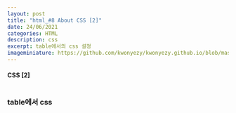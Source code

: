 ```yaml
---
layout: post
title: "html_#8 About CSS [2]"
date: 24/06/2021
categories: HTML
description: css
excerpt: table에서의 css 설정
imageminiature: https://github.com/kwonyezy/kwonyezy.github.io/blob/master/_posts/pictures/skyimg.jpg?raw=true
---
```

#### CSS [2] <br><br>

### table에서 css 
 <br><br>
<head>
    <style>
        td{
            border-width: 1px;
            border-color: black;
            border-style: solid;
        }

        td:nth-child(2n+1){ /* 2n=>짝수줄, 2n+1=>홀수줄, n=>전체, 1 2=>td의 첫번째 두번째*/
            color: red;
        }

        td:last-child{
            color: red;
        }

        td:first-child{
            color: blue;
        }

        td:hover{ /*마우스를 올렸을 때*/
            background-color: grey;
        }

        tr:hover{
            background-color: grey;
        }

        table{
            margin-left: auto;
            margin-right: auto;
        }

    </style>
</head>
<body>
    <table>
        <tr>
            <td>번호</td>
            <td>제목</td>
            <td>글쓴이</td>
        </tr>

        <tr>
            <td>1</td>
            <td>노인과 바다</td>
            <td>헤밍웨이</td>
        </tr>

        <tr>
            <td>2</td>
            <td>오만과 편견</td>
            <td>제인 오스틴</td>
        </tr>

        <tr>
            <td>3</td>
            <td>개미</td>
            <td>베르나르 베르베르</td>
        </tr>

        <tr>
            <td>4</td>
            <td>소년이 온다</td>
            <td>한강</td>
        </tr>
    </table>
</body>



```html
<head>
    <style>
        td{
            border-width: 1px;
            border-color: black;
            border-style: solid;
        }

        td:nth-child(2n+1){ /* 2n=>짝수줄, 2n+1=>홀수줄, n=>전체, 1 2=>td의 첫번째 두번째*/
            color: red;
        }

        td:last-child{
            color: red;
        }

        td:first-child{
            color: blue;
        }

        td:hover{ /*마우스를 올렸을 때*/
            background-color: grey;
        }

        tr:hover{
            background-color: grey;
        }

        table{
            margin-left: auto;
            margin-right: auto;
        }

    </style>
</head>
<body>
    <table>
        <tr>
            <td>번호</td>
            <td>제목</td>
            <td>글쓴이</td>
        </tr>

        <tr>
            <td>1</td>
            <td>노인과 바다</td>
            <td>헤밍웨이</td>
        </tr>

        <tr>
            <td>2</td>
            <td>오만과 편견</td>
            <td>제인 오스틴</td>
        </tr>

        <tr>
            <td>3</td>
            <td>개미</td>
            <td>베르나르 베르베르</td>
        </tr>

        <tr>
            <td>4</td>
            <td>소년이 온다</td>
            <td>한강</td>
        </tr>
    </table>
</body>
```
